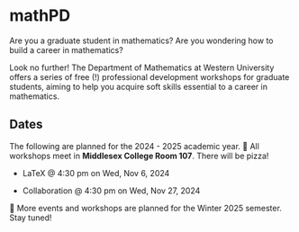 # mathPD

Are you a graduate student in mathematics? Are you wondering how to build a career in mathematics?

Look no further! The Department of Mathematics at Western University offers a series of free (!) professional development workshops for graduate students, aiming to help you acquire soft skills essential to a career in mathematics.  

## Dates 
The following are planned for the 2024 - 2025 academic year. :pizza: All workshops meet in **Middlesex College Room 107**. There will be pizza!

- LaTeX @ 4:30 pm on Wed, Nov 6, 2024
   
- Collaboration @ 4:30 pm on Wed, Nov 27, 2024

:calendar: More events and workshops are planned for the Winter 2025 semester. Stay tuned!
